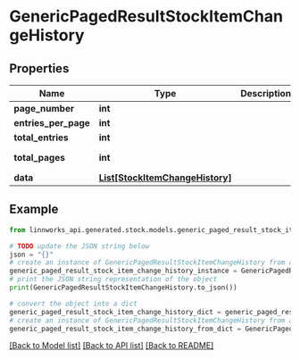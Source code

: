 # GenericPagedResultStockItemChangeHistory


## Properties

Name | Type | Description | Notes
------------ | ------------- | ------------- | -------------
**page_number** | **int** |  | [optional] 
**entries_per_page** | **int** |  | [optional] 
**total_entries** | **int** |  | [optional] 
**total_pages** | **int** |  | [optional] [readonly] 
**data** | [**List[StockItemChangeHistory]**](StockItemChangeHistory.md) |  | [optional] 

## Example

```python
from linnworks_api.generated.stock.models.generic_paged_result_stock_item_change_history import GenericPagedResultStockItemChangeHistory

# TODO update the JSON string below
json = "{}"
# create an instance of GenericPagedResultStockItemChangeHistory from a JSON string
generic_paged_result_stock_item_change_history_instance = GenericPagedResultStockItemChangeHistory.from_json(json)
# print the JSON string representation of the object
print(GenericPagedResultStockItemChangeHistory.to_json())

# convert the object into a dict
generic_paged_result_stock_item_change_history_dict = generic_paged_result_stock_item_change_history_instance.to_dict()
# create an instance of GenericPagedResultStockItemChangeHistory from a dict
generic_paged_result_stock_item_change_history_from_dict = GenericPagedResultStockItemChangeHistory.from_dict(generic_paged_result_stock_item_change_history_dict)
```
[[Back to Model list]](../README.md#documentation-for-models) [[Back to API list]](../README.md#documentation-for-api-endpoints) [[Back to README]](../README.md)


